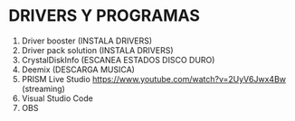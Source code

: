 # DRIVERS Y PROGRAMAS 
1. Driver booster                (INSTALA DRIVERS) 
2. Driver pack solution          (INSTALA DRIVERS)
3. CrystalDiskInfo               (ESCANEA ESTADOS DISCO DURO)
4. Deemix                        (DESCARGA MUSICA)
5. PRISM Live Studio             https://www.youtube.com/watch?v=2UyV6Jwx4Bw  (streaming)
6. Visual Studio Code            
7. OBS


